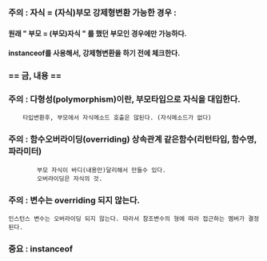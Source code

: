 ### 주의 :  	자식 = (자식)부모 강제형변환 가능한 경우 : 
#### 		원래 " 부모 = (부모)자식 " 를 했던 부모인 경우에만 가능하다.
#### 		instanceof를 사용해서, 강제형변환을 하기 전에 체크한다.
		

### == 금, 내용 ==

### 주의 : 다형성(polymorphism)이란, 부모타입으로 자식을 대입한다.
		타입변환후, 부모에서 자식메소드 호출은 않된다. (자식메소드가 없다)
		
### 주의 : 함수오버라이딩(overriding) 상속관계 같은함수(리턴타입, 함수명, 파라미터)
			부모 자식이 바디(내용만)달리해서 만들수 있다.
			오버라이딩은 자식의 것.
	
### 주의 : 변수는 overriding 되지 않는다.
	인스턴스 변수는 오버라이딩 되지 않는다. 따라서 참조변수의 형에 따라 접근하는 멤버가 결정된다. 

### 중요 : instanceof
	

	